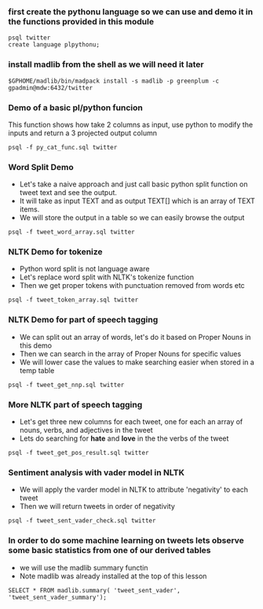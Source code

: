 ### first create the pythonu language so we can use and demo it in the functions provided in this module
```
psql twitter
create language plpythonu;
```

### install madlib from the shell as we will need it later 
```
$GPHOME/madlib/bin/madpack install -s madlib -p greenplum -c gpadmin@mdw:6432/twitter
``` 

### Demo of a basic pl/python funcion
This function shows how take 2 columns as input, use python to modify the inputs and return a 3 projected output column
```
psql -f py_cat_func.sql twitter
```

### Word Split Demo
* Let's take a naive approach and just call basic python split function on tweet text and see the output.  
* It will take as input TEXT and as output TEXT[] which is an array of TEXT items.  
* We will store the output in a table so we can easily browse the output

```
psql -f tweet_word_array.sql twitter
```

### NLTK Demo for tokenize
* Python word split is not language aware
* Let's replace word split with NLTK's tokenize function
* Then we get proper tokens with punctuation removed from words etc

```
psql -f tweet_token_array.sql twitter
```

### NLTK Demo for part of speech tagging
* We can split out an array of words, let's do it based on Proper Nouns in this demo 
* Then we can search in the array of Proper Nouns for specific values
* We will lower case the values to make searching easier when stored in a temp table
```
psql -f tweet_get_nnp.sql twitter
```

### More NLTK part of speech tagging
* Let's get three new columns for each tweet, one for each an array of nouns, verbs, and adjectives in the tweet
* Lets do searching for **hate** and **love** in the the verbs of the tweet
```
psql -f tweet_get_pos_result.sql twitter
```

### Sentiment analysis with vader model in NLTK
* We will apply the varder model in NLTK to attribute 'negativity' to each tweet
* Then we will return tweets in order of negativity
```
psql -f tweet_sent_vader_check.sql twitter
```

### In order to do some machine learning on tweets lets observe some basic statistics from one of our derived tables
* we will use the madlib summary functin
* Note madlib was already installed at the top of this lesson
```
SELECT * FROM madlib.summary( 'tweet_sent_vader', 'tweet_sent_vader_summary');
```
